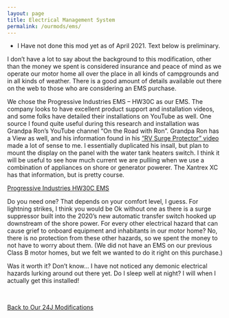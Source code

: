 ```yaml
---
layout: page
title: Electrical Management System
permalink: /ourmods/ems/
---
```


* I Have not done this mod yet as of April 2021.  Text below is preliminary.

I don’t have a lot to say about the background to this modification, other than the money we spent is considered insurance and peace of mind as we operate our motor home all over the place in all kinds of campgrounds and in all kinds of weather.  There is a good amount of details available out there on the web to those who are considering an EMS purchase.

We chose the Progressive Industries EMS – HW30C as our EMS.  The company looks to have excellent product support and installation videos, and some folks have detailed their installations on YouTube as well.  One source I found quite useful during this research and installation was Grandpa Ron’s YouTube channel “On the Road with Ron”.  Grandpa Ron has a View as well, and his information found in his [“RV Surge Protector” video](https://www.youtube.com/watch?v=r0yRcqbuoOk) made a lot of sense to me.  I essentially duplicated his insall, but plan to mount the display on the panel with the water tank heaters switch.  I think it will be useful to see how much current we are pulliing when we use a combination of appliances on shore or generator powerer.  The Xantrex XC has that information, but is pretty course.

[Progressive Industries HW30C EMS](https://www.progressiveindustries.net/ems-hw30c)

Do you need one?  That depends on your comfort level, I guess.  For lightning strikes, I think you would be Ok without one as there is a surge suppressor built into the 2020’s new automatic transfer switch hooked up downstream of the shore power.  For every other electrical hazard that can cause grief to onboard equipment and inhabitants in our motor home?  No, there is no protection from these other hazards, so we spent the money to not have to worry about them.  (We did not have an EMS on our previous Class B motor homes, but we felt we wanted to do it right on this purchase.)

Was it worth it?  Don’t know... I have not noticed any demonic electrical hazards lurking around out there yet.  Do I sleep well at night?  I will when I actually get this installed!

<br>

[Back to Our 24J Modifications](/ourmods/)

